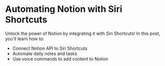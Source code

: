 # Automating Notion with Siri Shortcuts

Unlock the power of Notion by integrating it with Siri Shortcuts! In this post, you'll learn how to:

- Connect Notion API to Siri Shortcuts
- Automate daily notes and tasks
- Use voice commands to add content to Notion